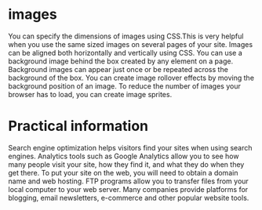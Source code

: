 # images
You can specify the dimensions of images using CSS.This is very helpful when you use the same sized images on several pages of your site.
Images can be aligned both horizontally and vertically using CSS.
You can use a background image behind the box created by any element on a page. 
Background images can appear just once or be repeated across the background of the box.
You can create image rollover effects by moving the background position of an image.
To reduce the number of images your browser has to load, you can create image sprites.
# Practical information
Search engine optimization helps visitors find your sites when using search engines.
Analytics tools such as Google Analytics allow you to see how many people visit your site, how they find it, and what they do when they get there.
To put your site on the web, you will need to obtain a domain name and web hosting.
FTP programs allow you to transfer files from your local computer to your web server.
Many companies provide platforms for blogging, email newsletters, e-commerce and other popular website tools.
